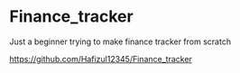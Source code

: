 # Finance_tracker
Just a beginner trying to make finance tracker from scratch

https://github.com/Hafizul12345/Finance_tracker
